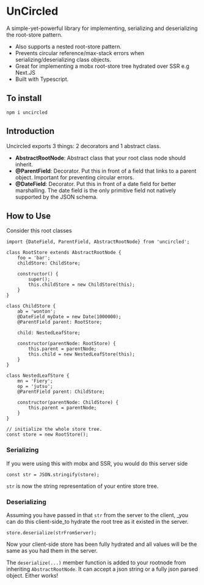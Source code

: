 # UnCircled

A simple-yet-powerful library for implementing, serializing and deserializing the root-store pattern.
- Also supports a nested root-store pattern.
- Prevents circular reference/max-stack errors when serializing/deserializing class objects. 
- Great for implementing a mobx root-store tree hydrated over SSR e.g Next.JS
- Built with Typescript.

## To install
`npm i uncircled`

## Introduction

Uncircled exports 3 things: 2 decorators and 1 abstract class.
- **AbstractRootNode**: Abstract class that your root class node should inherit.
- **@ParentField**: Decorator. Put this in front of a field that links to a parent object. Important for preventing circular errors.
- **@DateField**: Decorator. Put this in front of a date field for better marshalling. The date field is the only primitive field not natively supported by the JSON schema. 


## How to Use

Consider this root classes
```$xslt
import {DateField, ParentField, AbstractRootNode} from 'uncircled';

class RootStore extends AbstractRootNode {
    foo = 'bar';
    childStore: ChildStore;

    constructor() {
        super();
        this.childStore = new ChildStore(this);
    }
}

class ChildStore {
    ab = 'wonton';
    @DateField myDate = new Date(1000000);
    @ParentField parent: RootStore;

    child: NestedLeafStore;

    constructor(parentNode: RootStore) {
        this.parent = parentNode;
        this.child = new NestedLeafStore(this);
    }
}

class NestedLeafStore {
    mn = 'Fiery';
    op = 'jutsu';
    @ParentField parent: ChildStore;

    constructor(parentNode: ChildStore) {
        this.parent = parentNode;
    }
}

// initialize the whole store tree.
const store = new RootStore();
```

### Serializing
If you were using this with mobx and SSR, you would do this server side 
```$xslt
const str = JSON.stringify(store);
```
`str` is now the string representation of your entire store tree.

### Deserializing

Assuming you have passed in that `str` from the server to the client, _you can do this client-side_to hydrate the root tree as it existed in the server.
```$xslt
store.deserialize(strFromServer);
```

Now your client-side store has been fully hydrated and all values will be the same as you had them in the server.

The `deserialize(...)` member function is added to your rootnode from inheriting `AbstractRootNode`. 
It can accept a json string or a fully json parsed object. Either works!

